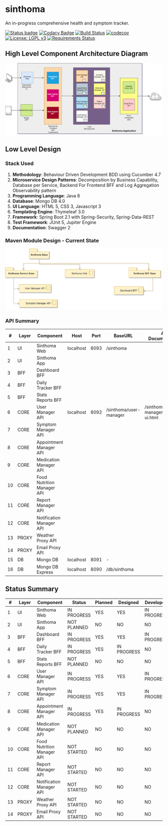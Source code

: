 # sinthoma
An in-progress comprehensive health and symptom tracker.

[![Status badge](https://img.shields.io/badge/status-in%20progress-yellow)](https://github.com/shishir-insane/sinthoma#status-summary)
[![Codacy Badge](https://api.codacy.com/project/badge/Grade/f1cf31c9a98e4e07a1483ce861537d05)](https://app.codacy.com/app/shishir.insane/sinthoma?utm_source=github.com&utm_medium=referral&utm_content=shishir-insane/sinthoma&utm_campaign=Badge_Grade_Settings)
[![Build Status](https://travis-ci.com/shishir-insane/sinthoma.svg?branch=master)](https://travis-ci.com/shishir-insane/sinthoma)
[![codecov](https://codecov.io/gh/shishir-insane/sinthoma/branch/master/graph/badge.svg)](https://codecov.io/gh/shishir-insane/sinthoma)
[![License: LGPL v3](https://img.shields.io/badge/License-LGPL%20v3-blue.svg)](https://www.gnu.org/licenses/lgpl-3.0)
[![Requirements Status](https://requires.io/github/shishir-insane/sinthoma/requirements.svg?branch=master)](https://requires.io/github/shishir-insane/sinthoma/requirements/?branch=master)

## High Level Component Architecture Diagram

![Sinthoma Components](docs/assets/images/Sinthoma-UML.png)

## Low Level Design

### Stack Used

1. **Methodology**: Behaviour Driven Development BDD using Cucumber 4.7
2. **Microservice Design Patterns**: Decomposition by Business Capability, Database per Service, Backend For Frontend BFF and Log Aggregation Observability pattern
3.  **Programming Language**: Java 8
4.  **Database**: Mongo DB 4.0
5.  **UI Language**: HTML 5, CSS 3, Javascript 3
6.  **Templating Engine**: Thymeleaf 3.0
7.  **Framework**: Spring Boot 2.1 with Spring-Security, Spring-Data-REST 
8.  **Test Framework**: JUnit 5, Jupiter Engine 
8.  **Documentation**: Swagger 2

### Maven Module Design - Current State

![Sinthoma Maven Modules](docs/assets/images/Sinthoma-Maven-Modules.png)

### API Summary

| #  | Layer | Component                  | Host      | Port | BaseURL                | API Documentation                      |
|----|-------|----------------------------|-----------|------|------------------------|----------------------------------------|
| 1  | UI    | Sinthoma Web               | localhost | 8093 | /sinthoma              |                                        |
| 2  | UI    | Sinthoma App               |           |      |                        |                                        |
| 3  | BFF   | Dashboard BFF              |           |      |                        |                                        |
| 4  | BFF   | Daily Tracker BFF          |           |      |                        |                                        |
| 5  | BFF   | Stats Reports BFF          |           |      |                        |                                        |
| 6  | CORE  | User Manager API           | localhost | 8092 | /sinthoma/user-manager | /sinthoma/user-manager/swagger-ui.html |
| 7  | CORE  | Symptom Manager API        |           |      |                        |                                        |
| 8  | CORE  | Appointment Manager API    |           |      |                        |                                        |
| 9  | CORE  | Medication Manager API     |           |      |                        |                                        |
| 10 | CORE  | Food Nutrition Manager API |           |      |                        |                                        |
| 11 | CORE  | Report Manager API         |           |      |                        |                                        |
| 12 | CORE  | Notification Manager API   |           |      |                        |                                        |
| 13 | PROXY | Weather Proxy API          |           |      |                        |                                        |
| 14 | PROXY | Email Proxy API            |           |      |                        |                                        |
| 15 | DB    | Mongo DB                   | localhost | 8091 | -                      |                                        |
| 16 | DB    | Mongo DB Express           | localhost | 8090 | /db/sinthoma           |                                        |

## Status Summary
| #  | Layer | Component                  | Status      | Planned | Designed    | Developed   | Tested | Released |
|----|-------|----------------------------|-------------|---------|-------------|-------------|--------|----------|
| 1  | UI    | Sinthoma Web               | IN PROGRESS | YES     | YES         | IN PROGRESS | NO     | NO       |
| 2  | UI    | Sinthoma App               | NOT PLANNED | NO      | NO          | NO          | NO     | NO       |
| 3  | BFF   | Dashboard BFF              | IN PROGRESS | YES     | YES         | IN PROGRESS | NO     | NO       |
| 4  | BFF   | Daily Tracker BFF          | IN PROGRESS | YES     | IN PROGRESS | NO          | NO     | NO       |
| 5  | BFF   | Stats Reports BFF          | NOT PLANNED | NO      | NO          | NO          | NO     | NO       |
| 6  | CORE  | User Manager API           | IN PROGRESS | YES     | YES         | IN PROGRESS | NO     | NO       |
| 7  | CORE  | Symptom Manager API        | IN PROGRESS | YES     | YES         | IN PROGRESS | NO     | NO       |
| 8  | CORE  | Appointment Manager API    | IN PROGRESS | YES     | IN PROGRESS | NO          | NO     | NO       |
| 9  | CORE  | Medication Manager API     | NOT PLANNED | NO      | NO          | NO          | NO     | NO       |
| 10 | CORE  | Food Nutrition Manager API | NOT STARTED | NO      | NO          | NO          | NO     | NO       |
| 11 | CORE  | Report Manager API         | NOT STARTED | NO      | NO          | NO          | NO     | NO       |
| 12 | CORE  | Notification Manager API   | NOT STARTED | NO      | NO          | NO          | NO     | NO       |
| 13 | PROXY | Weather Proxy API          | NOT STARTED | NO      | NO          | NO          | NO     | NO       |
| 14 | PROXY | Email Proxy API            | NOT STARTED | NO      | NO          | NO          | NO     | NO       |
